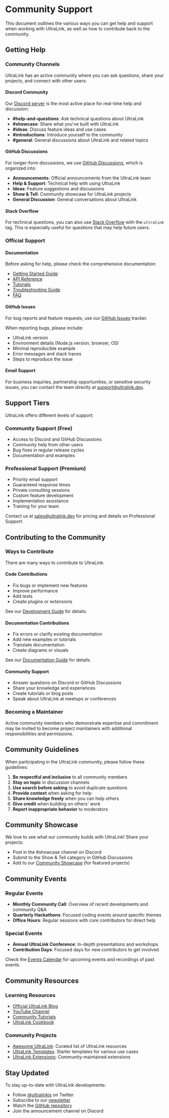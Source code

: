 # Community Support

This document outlines the various ways you can get help and support when working with UltraLink, as well as how to contribute back to the community.

## Getting Help

### Community Channels

UltraLink has an active community where you can ask questions, share your projects, and connect with other users:

#### Discord Community

Our [Discord server](https://discord.gg/ultralink) is the most active place for real-time help and discussion:

- **#help-and-questions**: Ask technical questions about UltraLink
- **#showcase**: Share what you've built with UltraLink
- **#ideas**: Discuss feature ideas and use cases
- **#introductions**: Introduce yourself to the community
- **#general**: General discussions about UltraLink and related topics

#### GitHub Discussions

For longer-form discussions, we use [GitHub Discussions](https://github.com/ultralink/ultralink/discussions), which is organized into:

- **Announcements**: Official announcements from the UltraLink team
- **Help & Support**: Technical help with using UltraLink
- **Ideas**: Feature suggestions and discussions
- **Show & Tell**: Community showcase for UltraLink projects
- **General Discussion**: General conversations about UltraLink

#### Stack Overflow

For technical questions, you can also use [Stack Overflow](https://stackoverflow.com/questions/tagged/ultralink) with the `ultralink` tag. This is especially useful for questions that may help future users.

### Official Support

#### Documentation

Before asking for help, please check the comprehensive documentation:

- [Getting Started Guide](./getting-started/introduction.md)
- [API Reference](./api/README.md)
- [Tutorials](./tutorials/)
- [Troubleshooting Guide](./troubleshooting.md)
- [FAQ](./faq.md)

#### GitHub Issues

For bug reports and feature requests, use our [GitHub Issues](https://github.com/ultralink/ultralink/issues) tracker.

When reporting bugs, please include:
- UltraLink version
- Environment details (Node.js version, browser, OS)
- Minimal reproducible example
- Error messages and stack traces
- Steps to reproduce the issue

#### Email Support

For business inquiries, partnership opportunities, or sensitive security issues, you can contact the team directly at support@ultralink.dev.

## Support Tiers

UltraLink offers different levels of support:

### Community Support (Free)

- Access to Discord and GitHub Discussions
- Community help from other users
- Bug fixes in regular release cycles
- Documentation and examples

### Professional Support (Premium)

- Priority email support
- Guaranteed response times
- Private consulting sessions
- Custom feature development
- Implementation assistance
- Training for your team

Contact us at sales@ultralink.dev for pricing and details on Professional Support.

## Contributing to the Community

### Ways to Contribute

There are many ways to contribute to UltraLink:

#### Code Contributions

- Fix bugs or implement new features
- Improve performance
- Add tests
- Create plugins or extensions

See our [Development Guide](./contributing/development.md) for details.

#### Documentation Contributions

- Fix errors or clarify existing documentation
- Add new examples or tutorials
- Translate documentation
- Create diagrams or visuals

See our [Documentation Guide](./contributing/documentation.md) for details.

#### Community Support

- Answer questions on Discord or GitHub Discussions
- Share your knowledge and experiences
- Create tutorials or blog posts
- Speak about UltraLink at meetups or conferences

### Becoming a Maintainer

Active community members who demonstrate expertise and commitment may be invited to become project maintainers with additional responsibilities and permissions.

## Community Guidelines

When participating in the UltraLink community, please follow these guidelines:

1. **Be respectful and inclusive** to all community members
2. **Stay on topic** in discussion channels
3. **Use search before asking** to avoid duplicate questions
4. **Provide context** when asking for help
5. **Share knowledge freely** when you can help others
6. **Give credit** when building on others' work
7. **Report inappropriate behavior** to moderators

## Community Showcase

We love to see what our community builds with UltraLink! Share your projects:

- Post in the #showcase channel on Discord
- Submit to the Show & Tell category in GitHub Discussions
- Add to our [Community Showcase](https://ultralink.dev/showcase) (for featured projects)

## Community Events

### Regular Events

- **Monthly Community Call**: Overview of recent developments and community Q&A
- **Quarterly Hackathons**: Focused coding events around specific themes
- **Office Hours**: Regular sessions with core contributors for direct help

### Special Events

- **Annual UltraLink Conference**: In-depth presentations and workshops
- **Contribution Days**: Focused days for new contributors to get involved

Check the [Events Calendar](https://ultralink.dev/events) for upcoming events and recordings of past events.

## Community Resources

### Learning Resources

- [Official UltraLink Blog](https://blog.ultralink.dev)
- [YouTube Channel](https://youtube.com/ultralinkjs)
- [Community Tutorials](https://ultralink.dev/tutorials)
- [UltraLink Cookbook](https://cookbook.ultralink.dev)

### Community Projects

- [Awesome UltraLink](https://github.com/ultralink/awesome-ultralink): Curated list of UltraLink resources
- [UltraLink Templates](https://github.com/ultralink/templates): Starter templates for various use cases
- [UltraLink Extensions](https://github.com/ultralink/extensions): Community-maintained extensions

## Stay Updated

To stay up-to-date with UltraLink developments:

- Follow [@ultralinkjs](https://twitter.com/ultralinkjs) on Twitter
- Subscribe to our [newsletter](https://ultralink.dev/newsletter)
- Watch the [GitHub repository](https://github.com/ultralink/ultralink)
- Join the announcement channel on Discord 